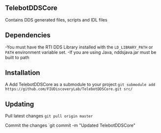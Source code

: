 ## TelebotDDSCore

Contains DDS generated files, scripts and IDL files

## Dependencies

-You must have the RTI DDS Library installed with the `LD_LIBRARY_PATH` or `PATH` environment variable set.
-If you are using Java, nddsjava.jar must be built to path

## Installation
A
Add TelebotDDSCore as a submodule to your project
`git submodule add https://github.com/FIUDiscoveryLab/TelebotDDSCore.git src/`

## Updating

Pull latest changes
`git pull origin master`

Commit the changes
`git commit -m "Updated TelebotDDSCore"
